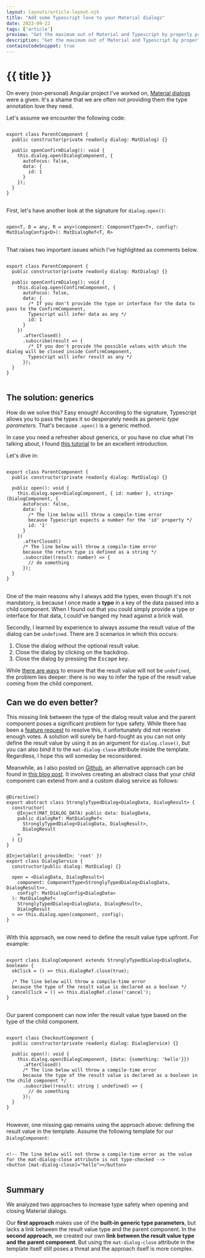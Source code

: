 ```yaml
---
layout: layouts/article-layout.njk
title: "Add some Typescript love to your Material dialogs"
date: 2023-09-22
tags: ['article']
preview: "Get the maximum out of Material and Typescript by properly providing types and interfaces when opening Material dialogs."
description: "Get the maximum out of Material and Typescript by properly providing types and interfaces when opening Material dialogs."
containsCodeSnippet: true
---
```


# {{ title }}

On every (non-personal) Angular project I've worked on, [Material dialogs](https://material.angular.io/components/dialog/overview) were a given. It's a shame that we are often not providing them the type annotation love they need.

Let's assume we encounter the following code:

<pre>
<code class="language-ts">
export class ParentComponent {
  public constructor(private readonly dialog: MatDialog) {}
  
  public openConfirmDialog(): void {
    this.dialog.open(DialogComponent, {
      autoFocus: false,
      data: {
        id: 1
      }
    });
  }
}
</code>
</pre>

First, let's have another look at the signature for `dialog.open()`:

<pre>
<code class="language-ts">
open&lt;T, D = any, R = any&gt;(component: ComponentType&lt;T&gt;, config?: MatDialogConfig&lt;D&gt;): MatDialogRef&lt;T, R&gt;
</code>
</pre>

That raises two important issues which I've highlighted as comments below.

<pre>
<code class="language-ts">
export class ParentComponent {
  public constructor(private readonly dialog: MatDialog) {}

  public openConfirmDialog(): void {
    this.dialog.open(ConfirmComponent, {
      autoFocus: false,
      data: {
        /* If you don't provide the type or interface for the data to pass to the ConfirmComponent, 
        Typescript will infer data as any */
        id: 1
      }
    })
      .afterClosed()
      .subscribe(result => {
        /* If you don't provide the possible values with which the dialog will be closed inside ConfirmComponent,
        Typescript will infer result as any */
      });
  }
}
</code>
</pre>

## The solution: generics

How do we solve this? Easy enough! According to the signature, Typescript allows you to pass the types it so desperately needs as _generic type parameters_. That's because `.open()` is a generic method.

In case you need a refresher about generics, or you have no clue what I'm talking about, I found [this tutorial](https://ts.chibicode.com/generics) to be an excellent introduction.

Let's dive in:

<pre>
<code class="language-ts">
export class ParentComponent {
  public constructor(private readonly dialog: MatDialog) {}

  public open(): void {
    this.dialog.open&lt;DialogComponent, { id: number }, string&gt;(DialogComponent, {
      autoFocus: false,
      data: {
        /* The line below will throw a compile-time error 
        because Typescript expects a number for the 'id' property */
        id: '1'
      }
    })
      .afterClosed()
      /* The line below will throw a compile-time error 
      because the return type is defined as a string */
      .subscribe((result: number) => {
        // do something
      });
  }
}
</code>
</pre>

One of the main reasons why I always add the types, even though it's not mandatory, is because I once made a **typo** in a key of the data passed into a child component.
When I found out that you could simply provide a type or interface for that data, I could've banged my head against a brick wall.

Secondly, I learned by experience to always assume the result value of the dialog can be `undefined`.
There are 3 scenarios in which this occurs:

1. Close the dialog without the optional result value.
2. Close the dialog by clicking on the backdrop.
3. Close the dialog by pressing the <kbd>Escape</kbd> key.

While [there are ways](https://stackoverflow.com/questions/46849753/angular-material-dialog-return-value) to ensure that the result value will not be `undefined`,
the problem lies deeper: there is no way to infer the type of the result value coming from the child component.

## Can we do even better?

This missing link between the type of the dialog result value and the parent component poses a significant problem for type safety. While there has been a [feature request](https://github.com/angular/components/issues/24538) to resolve this, it unfortunately did not receive enough votes.
A solution will surely be hard-fought as you can not only define the result value by using it as an argument for `dialog.close()`, but you can also bind it to the `mat-dialog-close` attribute inside the template.
Regardless, I hope this will someday be reconsidered. 

Meanwhile, as I also posted on [Github](https://github.com/angular/components/issues/24538), an alternative approach can be found in [this blog post](https://www.pellegrims.dev/blog/ng-material-dialog-type-safety/). It involves creating an abstract class that your child component can extend from and a custom dialog service as follows:

<pre>
<code class="language-ts">
@Directive()
export abstract class StronglyTypedDialog&lt;DialogData, DialogResult&gt; {
  constructor(
    @Inject(MAT_DIALOG_DATA) public data: DialogData,
    public dialogRef: MatDialogRef&lt;
      StronglyTypedDialog&lt;DialogData, DialogResult&gt;,
      DialogResult
    &gt;
  ) {}
}

@Injectable({ providedIn: 'root' })
export class DialogService {
  constructor(public dialog: MatDialog) {}

  open = &lt;DialogData, DialogResult&gt;(
    component: ComponentType&lt;StronglyTypedDialog&lt;DialogData, DialogResult&gt;&gt;,
    config?: MatDialogConfig&lt;DialogData&gt;
  ): MatDialogRef&lt;
    StronglyTypedDialog&lt;DialogData, DialogResult&gt;,
    DialogResult
  &gt; => this.dialog.open(component, config);
}
</code>
</pre>

With this approach, we now need to define the result value type upfront. For example:

<pre>
<code class="language-ts">
export class DialogComponent extends StronglyTypedDialog&lt;DialogData, boolean&gt; {
  okClick = () => this.dialogRef.close(true);

  /* The line below will throw a compile-time error
  because the type of the result value is declared as a boolean */
  cancelClick = () => this.dialogRef.close('cancel');
}
</code>
</pre>

Our parent component can now infer the result value type based on the type of the child component.

<pre>
<code class="language-ts">
export class CheckoutComponent {
  public constructor(private readonly dialog: DialogService) {}

  public open(): void {
    this.dialog.open(DialogComponent, {data: {something: 'hello'}})
      .afterClosed()
      /* The line below will throw a compile-time error
      because the type of the result value is declared as a boolean in the child component */
      .subscribe((result: string | undefined) => {
        // do something
      });
  }
}
</code>
</pre>

However, one missing gap remains using the approach above: defining the result value in the template. Assume the following template for our `DialogComponent`:

<pre>
<code class="language-html">
&lt;!-- The line below will not throw a compile-time error as the value for the mat-dialog-close attribute is not type-checked --&gt;
&lt;button [mat-dialog-close]="hello"&gt;&lt;/button&gt;
</code>
</pre>

## Summary

We analyzed two approaches to increase type safety when opening and closing Material dialogs. 

Our **first approach** makes use of the **built-in generic type parameters**, but lacks a link between the result value type and the parent component.
In the **second approach**, we created our own **link between the result value type and the parent component**. But using the `mat-dialog-close` attribute in the template itself still poses a threat and the approach itself is more complex.








